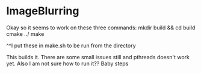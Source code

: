 # ImageBlurring
Okay so it seems to work on these three commands:
mkdir build && cd build
cmake ../
make

^^I put these in make.sh to be run from the directory


This builds it. There are some small issues still and pthreads doesn't work yet.
Also I am not sure how to run it?? Baby steps
